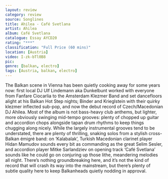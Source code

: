 ```yaml
---
layout: review
category: review
source: Songlines
title: Ahilea - Café Svetlana
artist: Ahilea
album: Café Svetlana
catalogue: Essay AYCD20
rating: "***"
classification: "Full Price (60 mins)"
location: [Austria]
video: I-zk-bTl0B8
pic: 
genre: [balkan, electro]
tags: [Austria, balkan, electro]
---
```


The Balkan scene in Vienna has been quietly cooking away for some years now: first local DJ Ulf Lindemann aka Dunkelbunt worked with everyone from Fanfare Ciocarlia to the Amsterdam Klezmer Band and set dancefloors alight at his Balkan Hot Step nights; Binder and Krieglstein with their quirky klezmer inflected sub-pop, and now the debut record of Czech/Macedonian DJ Ahilea. Most of the album is not bass-heavy club anthems, but lighter, more obviously swinging mid-tempo grooves: plenty of chopped up guitar and accordion chops alongside tapan drum rhythms to keep things chugging along nicely. While the largely instrumental grooves tend to be understated, there are plenty of thrilling, snaking solos from a stylish cross-Balkan émigré band: on ‘Kalabalak’, Turkish Macedonian clarinet player  Hidan Mamudov sounds every bit as commanding as the great Selim Sesler, and accordion player Mitke Sarlandziev on opening track ‘Café Svetlana’ sounds like he could go on conjuring up those lithe, meandering melodies all night. There’s nothing groundbreaking here, and it’s not the kind of record that will crash its way into the mainstream, but there’s plenty of subtle quality here to keep Balkanheads quietly nodding in approval.

